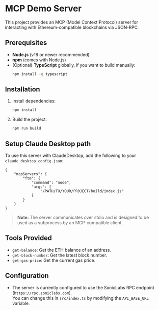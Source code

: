 # MCP Demo Server

This project provides an MCP (Model Context Protocol) server for interacting with Ethereum-compatible blockchains via JSON-RPC.

## Prerequisites

- **Node.js** (v18 or newer recommended)
- **npm** (comes with Node.js)
- (Optional) **TypeScript** globally, if you want to build manually:  
  ```bash
  npm install -g typescript
  ```

## Installation

1. Install dependencies:
   ```bash
   npm install
   ```

2. Build the project:
   ```bash
   npm run build
   ```

## Setup Claude Desktop path

To use this server with ClaudeDesktop, add the following to your `claude_desktop_config.json`:

```
{
    "mcpServers": {
        "ftm": {
            "command": "node",
            "args": [
                "/PATH/TO/YOUR/PROJECT/build/index.js"
            ]
        }
    }
}
```

> **Note:** The server communicates over stdio and is designed to be used as a subprocess by an MCP-compatible client.

## Tools Provided

- `get-balance`: Get the ETH balance of an address.
- `get-block-number`: Get the latest block number.
- `get-gas-price`: Get the current gas price.

## Configuration

- The server is currently configured to use the SonicLabs RPC endpoint (`https://rpc.soniclabs.com`).  
  You can change this in `src/index.ts` by modifying the `API_BASE_URL` variable.